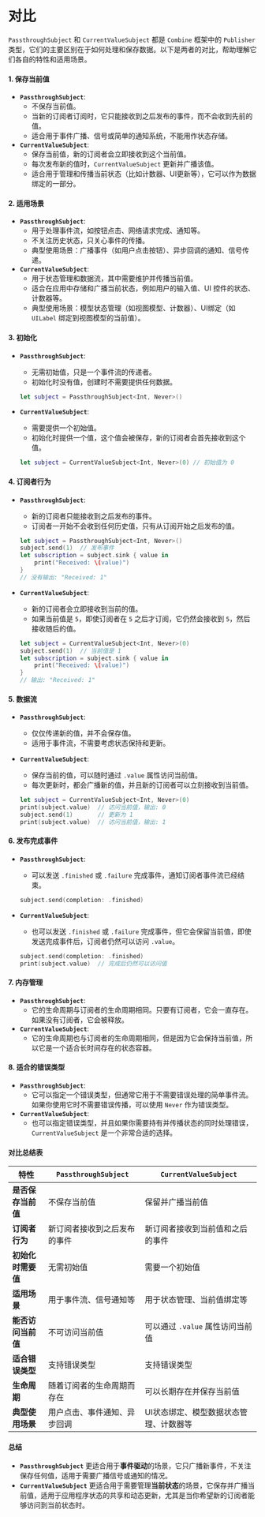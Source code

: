# 对比

`PassthroughSubject` 和 `CurrentValueSubject` 都是 `Combine` 框架中的 `Publisher` 类型，它们的主要区别在于如何处理和保存数据。以下是两者的对比，帮助理解它们各自的特性和适用场景。

#### 1. **保存当前值**

* **`PassthroughSubject`**:
  * 不保存当前值。
  * 当新的订阅者订阅时，它只能接收到之后发布的事件，而不会收到先前的值。
  * 适合用于事件广播、信号或简单的通知系统，不能用作状态存储。
* **`CurrentValueSubject`**:
  * 保存当前值，新的订阅者会立即接收到这个当前值。
  * 每次发布新的值时，`CurrentValueSubject` 更新并广播该值。
  * 适合用于管理和传播当前状态（比如计数器、UI更新等），它可以作为数据绑定的一部分。

#### 2. **适用场景**

* **`PassthroughSubject`**:
  * 用于处理事件流，如按钮点击、网络请求完成、通知等。
  * 不关注历史状态，只关心事件的传播。
  * 典型使用场景：广播事件（如用户点击按钮）、异步回调的通知、信号传递。
* **`CurrentValueSubject`**:
  * 用于状态管理和数据流，其中需要维护并传播当前值。
  * 适合在应用中存储和广播当前状态，例如用户的输入值、UI 控件的状态、计数器等。
  * 典型使用场景：模型状态管理（如视图模型、计数器）、UI绑定（如 `UILabel` 绑定到视图模型的当前值）。

#### 3. **初始化**

*   **`PassthroughSubject`**:

    * 无需初始值，只是一个事件流的传递者。
    * 初始化时没有值，创建时不需要提供任何数据。

    ```swift
    let subject = PassthroughSubject<Int, Never>()
    ```
*   **`CurrentValueSubject`**:

    * 需要提供一个初始值。
    * 初始化时提供一个值，这个值会被保存，新的订阅者会首先接收到这个值。

    ```swift
    let subject = CurrentValueSubject<Int, Never>(0) // 初始值为 0
    ```

#### 4. **订阅者行为**

*   **`PassthroughSubject`**:

    * 新的订阅者只能接收到之后发布的事件。
    * 订阅者一开始不会收到任何历史值，只有从订阅开始之后发布的值。

    ```swift
    let subject = PassthroughSubject<Int, Never>()
    subject.send(1)  // 发布事件
    let subscription = subject.sink { value in
        print("Received: \(value)")
    }
    // 没有输出: "Received: 1"
    ```
*   **`CurrentValueSubject`**:

    * 新的订阅者会立即接收到当前的值。
    * 如果当前值是 `5`，即使订阅者在 `5` 之后才订阅，它仍然会接收到 `5`，然后接收随后的值。

    ```swift
    let subject = CurrentValueSubject<Int, Never>(0)
    subject.send(1)  // 当前值是 1
    let subscription = subject.sink { value in
        print("Received: \(value)")
    }
    // 输出: "Received: 1"
    ```

#### 5. **数据流**

* **`PassthroughSubject`**:
  * 仅仅传递新的值，并不会保存值。
  * 适用于事件流，不需要考虑状态保持和更新。
*   **`CurrentValueSubject`**:

    * 保存当前的值，可以随时通过 `.value` 属性访问当前值。
    * 每次更新时，都会广播新的值，并且新的订阅者可以立刻接收到当前值。

    ```swift
    let subject = CurrentValueSubject<Int, Never>(0)
    print(subject.value)  // 访问当前值，输出: 0
    subject.send(1)       // 更新为 1
    print(subject.value)  // 访问当前值，输出: 1
    ```

#### 6. **发布完成事件**

*   **`PassthroughSubject`**:

    * 可以发送 `.finished` 或 `.failure` 完成事件，通知订阅者事件流已经结束。

    ```swift
    subject.send(completion: .finished)
    ```
*   **`CurrentValueSubject`**:

    * 也可以发送 `.finished` 或 `.failure` 完成事件，但它会保留当前值，即使发送完成事件后，订阅者仍然可以访问 `.value`。

    ```swift
    subject.send(completion: .finished)
    print(subject.value)  // 完成后仍然可以访问值
    ```

#### 7. **内存管理**

* **`PassthroughSubject`**:
  * 它的生命周期与订阅者的生命周期相同。只要有订阅者，它会一直存在。如果没有订阅者，它会被释放。
* **`CurrentValueSubject`**:
  * 它的生命周期也与订阅者的生命周期相同，但是因为它会保持当前值，所以它是一个适合长时间存在的状态容器。

#### 8. **适合的错误类型**

* **`PassthroughSubject`**:
  * 它可以指定一个错误类型，但通常它用于不需要错误处理的简单事件流。如果你使用它时不需要错误传播，可以使用 `Never` 作为错误类型。
* **`CurrentValueSubject`**:
  * 也可以指定错误类型，并且如果你需要持有并传播状态的同时处理错误，`CurrentValueSubject` 是一个非常合适的选择。

#### 对比总结表

| 特性          | `PassthroughSubject` | `CurrentValueSubject` |
| ----------- | -------------------- | --------------------- |
| **是否保存当前值** | 不保存当前值               | 保留并广播当前值              |
| **订阅者行为**   | 新订阅者接收到之后发布的事件       | 新订阅者接收到当前值和之后的事件      |
| **初始化时需要值** | 无需初始值                | 需要一个初始值               |
| **适用场景**    | 用于事件流、信号通知等          | 用于状态管理、当前值绑定等         |
| **能否访问当前值** | 不可访问当前值              | 可以通过 `.value` 属性访问当前值 |
| **适合错误类型**  | 支持错误类型               | 支持错误类型                |
| **生命周期**    | 随着订阅者的生命周期而存在        | 可以长期存在并保存当前值          |
| **典型使用场景**  | 用户点击、事件通知、异步回调       | UI状态绑定、模型数据状态管理、计数器等  |

#### 总结

* **`PassthroughSubject`** 更适合用于**事件驱动**的场景，它只广播新事件，不关注保存任何值，适用于需要广播信号或通知的情况。
* **`CurrentValueSubject`** 更适合用于需要管理**当前状态**的场景，它保存并广播当前值，适用于应用程序状态的共享和动态更新，尤其是当你希望新的订阅者能够访问到当前状态时。
